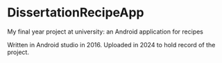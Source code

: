 # DissertationRecipeApp
My final year project at university: an Android application for recipes

Written in Android studio in 2016. Uploaded in 2024 to hold record of the project.
